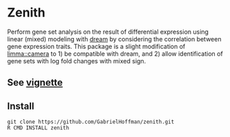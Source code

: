 
 # Zenith

 Perform gene set analysis on the result of differential expression using linear (mixed) modeling with [dream](https://doi.org/10.1093/bioinformatics/btaa687) by considering the correlation between gene expression traits.  This package is a slight modification of [limma::camera](https://doi.org/10.1093/nar/gks461) to 1) be compatible with dream, and 2) allow identification of gene sets with log fold changes with mixed sign.

## See [vignette](https://hoffmg01.u.hpc.mssm.edu/software/zenith/geuvadis.html)

## Install

```
git clone https://github.com/GabrielHoffman/zenith.git
R CMD INSTALL zenith
```